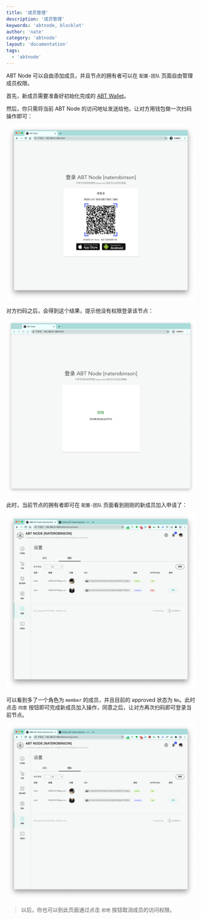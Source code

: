 ```yaml
---
title: '成员管理'
description: '成员管理'
keywords: 'abtnode, blocklet'
author: 'nate'
category: 'abtnode'
layout: 'documentation'
tags:
  - 'abtnode'
---
```


ABT Node 可以自由添加成员，并且节点的拥有者可以在 `配置-团队` 页面自由管理成员权限。

首先，新成员需要准备好初始化完成的 [ABT Wallet](https://abtwallet.io/zh/)。

然后，你只需将当前 ABT Node 的访问地址发送给他，让对方用钱包做一次扫码操作即可：

![](./images/member-manager-1.png)

对方扫码之后，会得到这个结果，提示他没有权限登录该节点：

![](./images/member-manager-2.png)

此时，当前节点的拥有者即可在 `配置-团队` 页面看到刚刚的新成员加入申请了：

![](./images/member-manager-3-zh.png)

可以看到多了一个角色为 `member` 的成员，并且目前的 approved 状态为 `No`。此时点击 `同意` 按钮即可完成新成员加入操作，同意之后，让对方再次扫码即可登录当前节点。

![](./images/member-manager-4-zh.png)

> 以后，你也可以到此页面通过点击 `拒绝` 按钮取消成员的访问权限。


